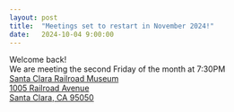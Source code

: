 ```yaml
---
layout: post
title:  "Meetings set to restart in November 2024!"
date:   2024-10-04 9:00:00
---
```


Welcome back!<br/>
We are meeting the second Friday of the month at 7:30PM<br/>
<a href = "https://maps.app.goo.gl/7Fe7Ghb5wu6cFojJ9"> Santa Clara Railroad Museum<br/>
1005 Railroad Avenue<br/>
Santa Clara, CA 95050
</a>
